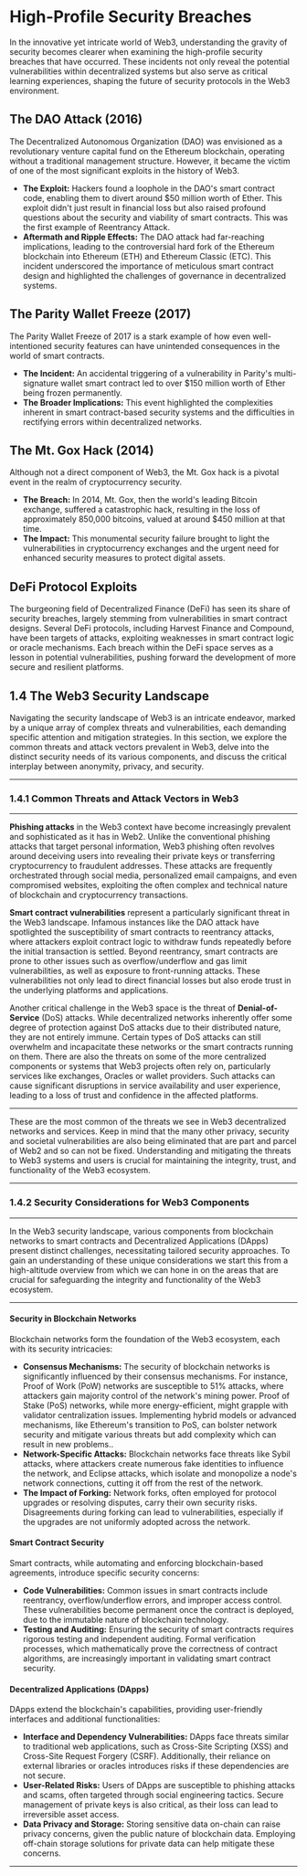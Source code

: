 # High-Profile Security Breaches

In the innovative yet intricate world of Web3, understanding the gravity of security becomes clearer when examining the high-profile security breaches that have occurred. These incidents not only reveal the potential vulnerabilities within decentralized systems but also serve as critical learning experiences, shaping the future of security protocols in the Web3 environment.

## The DAO Attack (2016)

The Decentralized Autonomous Organization (DAO) was envisioned as a revolutionary venture capital fund on the Ethereum blockchain, operating without a traditional management structure. However, it became the victim of one of the most significant exploits in the history of Web3.

* **The Exploit:** Hackers found a loophole in the DAO's smart contract code, enabling them to divert around $50 million worth of Ether. This exploit didn't just result in financial loss but also raised profound questions about the security and viability of smart contracts. This was the first example of Reentrancy Attack.
* **Aftermath and Ripple Effects:** The DAO attack had far-reaching implications, leading to the controversial hard fork of the Ethereum blockchain into Ethereum (ETH) and Ethereum Classic (ETC). This incident underscored the importance of meticulous smart contract design and highlighted the challenges of governance in decentralized systems.

## The Parity Wallet Freeze (2017)

The Parity Wallet Freeze of 2017 is a stark example of how even well-intentioned security features can have unintended consequences in the world of smart contracts.

* **The Incident:** An accidental triggering of a vulnerability in Parity's multi-signature wallet smart contract led to over $150 million worth of Ether being frozen permanently.
* **The Broader Implications:** This event highlighted the complexities inherent in smart contract-based security systems and the difficulties in rectifying errors within decentralized networks.

## The Mt. Gox Hack (2014)

Although not a direct component of Web3, the Mt. Gox hack is a pivotal event in the realm of cryptocurrency security.

* **The Breach:** In 2014, Mt. Gox, then the world's leading Bitcoin exchange, suffered a catastrophic hack, resulting in the loss of approximately 850,000 bitcoins, valued at around $450 million at that time.
* **The Impact:** This monumental security failure brought to light the vulnerabilities in cryptocurrency exchanges and the urgent need for enhanced security measures to protect digital assets.

## DeFi Protocol Exploits

The burgeoning field of Decentralized Finance (DeFi) has seen its share of security breaches, largely stemming from vulnerabilities in smart contract designs. Several DeFi protocols, including Harvest Finance and Compound, have been targets of attacks, exploiting weaknesses in smart contract logic or oracle mechanisms. Each breach within the DeFi space serves as a lesson in potential vulnerabilities, pushing forward the development of more secure and resilient platforms.



## 1.4 The Web3 Security Landscape

Navigating the security landscape of Web3 is an intricate endeavor, marked by a unique array of complex threats and vulnerabilities, each demanding specific attention and mitigation strategies. In this section, we explore the common threats and attack vectors prevalent in Web3, delve into the distinct security needs of its various components, and discuss the critical interplay between anonymity, privacy, and security.

***

### 1.4.1 Common Threats and Attack Vectors in Web3

***

**Phishing attacks** in the Web3 context have become increasingly prevalent and sophisticated as it has in Web2. Unlike the conventional phishing attacks that target personal information, Web3 phishing often revolves around deceiving users into revealing their private keys or transferring cryptocurrency to fraudulent addresses. These attacks are frequently orchestrated through social media, personalized email campaigns, and even compromised websites, exploiting the often complex and technical nature of blockchain and cryptocurrency transactions.

**Smart contract vulnerabilities** represent a particularly significant threat in the Web3 landscape. Infamous instances like the DAO attack have spotlighted the susceptibility of smart contracts to reentrancy attacks, where attackers exploit contract logic to withdraw funds repeatedly before the initial transaction is settled. Beyond reentrancy, smart contracts are prone to other issues such as overflow/underflow and gas limit vulnerabilities, as well as exposure to front-running attacks. These vulnerabilities not only lead to direct financial losses but also erode trust in the underlying platforms and applications.

Another critical challenge in the Web3 space is the threat of **Denial-of-Service** (DoS) attacks. While decentralized networks inherently offer some degree of protection against DoS attacks due to their distributed nature, they are not entirely immune. Certain types of DoS attacks can still overwhelm and incapacitate these networks or the smart contracts running on them. There are also the threats on some of the more centralized components or systems that Web3 projects often rely on, particularly services like exchanges, Oracles or wallet providers. Such attacks can cause significant disruptions in service availability and user experience, leading to a loss of trust and confidence in the affected platforms.

***

These are the most common of the threats we see in Web3 decentralized networks and services.  Keep in mind that the many other privacy, security and societal vulnerabilities are also being eliminated that are part and parcel of Web2 and so can not be fixed. Understanding and mitigating the threats to Web3 systems and users is crucial for maintaining the integrity, trust, and functionality of the Web3 ecosystem.

***

### 1.4.2 Security Considerations for Web3 Components

***

In the Web3 security landscape, various components from blockchain networks to smart contracts and Decentralized Applications (DApps) present distinct challenges, necessitating tailored security approaches. To gain an understanding of these unique considerations we start this from a high-altitude overview from which we can hone in on the areas that are crucial for safeguarding the integrity and functionality of the Web3 ecosystem.

***

#### Security in Blockchain Networks

Blockchain networks form the foundation of the Web3 ecosystem, each with its security intricacies:

* **Consensus Mechanisms:** The security of blockchain networks is significantly influenced by their consensus mechanisms. For instance, Proof of Work (PoW) networks are susceptible to 51% attacks, where attackers gain majority control of the network's mining power. Proof of Stake (PoS) networks, while more energy-efficient, might grapple with validator centralization issues. Implementing hybrid models or advanced mechanisms, like Ethereum's transition to PoS, can bolster network security and mitigate various threats but add complexity which can result in new problems..
* **Network-Specific Attacks:** Blockchain networks face threats like Sybil attacks, where attackers create numerous fake identities to influence the network, and Eclipse attacks, which isolate and monopolize a node's network connections, cutting it off from the rest of the network.
* **The Impact of Forking:** Network forks, often employed for protocol upgrades or resolving disputes, carry their own security risks. Disagreements during forking can lead to vulnerabilities, especially if the upgrades are not uniformly adopted across the network.

#### Smart Contract Security

Smart contracts, while automating and enforcing blockchain-based agreements, introduce specific security concerns:

* **Code Vulnerabilities:** Common issues in smart contracts include reentrancy, overflow/underflow errors, and improper access control. These vulnerabilities become permanent once the contract is deployed, due to the immutable nature of blockchain technology.
* **Testing and Auditing:** Ensuring the security of smart contracts requires rigorous testing and independent auditing. Formal verification processes, which mathematically prove the correctness of contract algorithms, are increasingly important in validating smart contract security.

#### Decentralized Applications (DApps)

DApps extend the blockchain's capabilities, providing user-friendly interfaces and additional functionalities:

* **Interface and Dependency Vulnerabilities:** DApps face threats similar to traditional web applications, such as Cross-Site Scripting (XSS) and Cross-Site Request Forgery (CSRF). Additionally, their reliance on external libraries or oracles introduces risks if these dependencies are not secure.
* **User-Related Risks:** Users of DApps are susceptible to phishing attacks and scams, often targeted through social engineering tactics. Secure management of private keys is also critical, as their loss can lead to irreversible asset access.
* **Data Privacy and Storage:** Storing sensitive data on-chain can raise privacy concerns, given the public nature of blockchain data. Employing off-chain storage solutions for private data can help mitigate these concerns.

***

